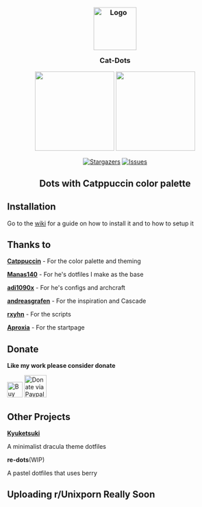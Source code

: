<h3 align="center">
	<img src="https://raw.githubusercontent.com/catppuccin/catppuccin/dev/assets/logos/exports/1544x1544_circle.png" width="100" alt="Logo"/><br/>
	<img src="https://raw.githubusercontent.com/catppuccin/catppuccin/dev/assets/misc/transparent.png" height="30" width="0px"/>
	Cat-Dots
	<img src="https://raw.githubusercontent.com/catppuccin/catppuccin/dev/assets/misc/transparent.png" height="30" width="0px"/>
</h3>

<p align="center">
  <img src="https://raw.githubusercontent.com/catppuccin/catppuccin/dev/assets/palette/morning.png" width="185" />
  <img src="https://raw.githubusercontent.com/catppuccin/catppuccin/dev/assets/palette/night.png" width="185" />
</p>

<p align="center">
	<a href="https://github.com/deathemonic/cat-dots/stargazers">
		<img alt="Stargazers" src="https://img.shields.io/github/stars/deathemonic/cat-dots?style=for-the-badge&logo=starship&color=C9CBFF&logoColor=D9E0EE&labelColor=302D41"></a>
	<a href="https://github.com/deathemonic/cat-dots/issues">
		<img alt="Issues" src="https://img.shields.io/github/issues/deathemonic/cat-dots?style=for-the-badge&logo=gitbook&color=B5E8E0&logoColor=D9E0EE&labelColor=302D41"></a>
</p>

<h2 align=center>Dots with Catppuccin color palette</h2>

## Installation
Go to the [wiki](https://github.com/deathemonic/cat-dots/wiki) for a guide on how to install it and to how to setup it

## Thanks to
[**Catppuccin**](https://github.com/Catppuccin) - For the color palette and theming

[**Manas140**](https://github.com/Manas140) - For he's dotfiles I make as the base

[**adi1090x**](https://github.com/adi1090x) - For he's configs and archcraft

[**andreasgrafen**](https://www.reddit.com/r/unixporn/comments/sak598/yabai_catppuccin_is_taking_over_and_i_love_it/) - For the inspiration and Cascade

[**rxyhn**](https://github.com/rxyhn) - For the scripts

[**Aproxia**](https://github.com/Aproxia-dev) - For the startpage

## Donate
**Like my work please consider donate**

<a href='https://ko-fi.com/K3K8C2M9Y' target='_blank'><img height='36' style='border:0px;height:36px;' src='https://cdn.ko-fi.com/cdn/kofi1.png?v=3' border='0' alt='Buy Me a Coffee at ko-fi.com' /></a>
<a href="https://www.paypal.me/@notkillzone"><img width="52px" src="https://github.com/Deathemonic/Cat-Dots/blob/main/Screenshots/paypal.png" alt="Donate via Paypal"></a>

## Other Projects
[**Kyuketsuki**](https://github.com/Deathemonic/Kyuketsuki)

A minimalist dracula theme dotfiles

**re-dots**(WIP)

A pastel dotfiles that uses berry

## Uploading r/Unixporn Really Soon
